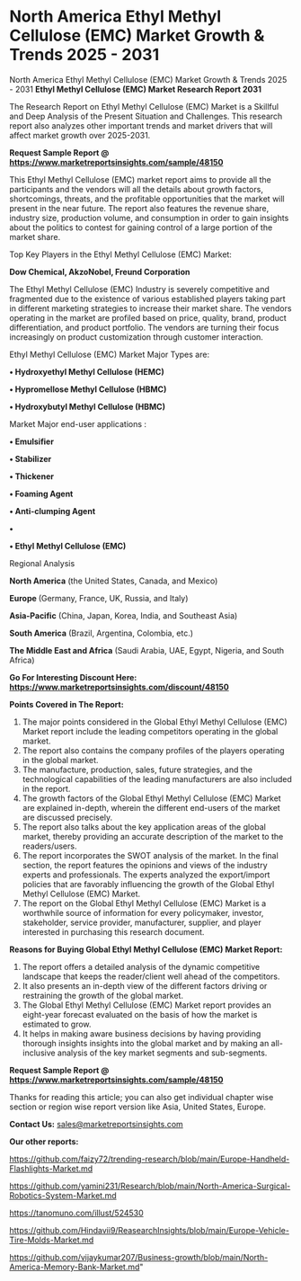 # North America Ethyl Methyl Cellulose (EMC) Market Growth & Trends 2025 - 2031
North America Ethyl Methyl Cellulose (EMC) Market Growth & Trends 2025 - 2031
<strong>Ethyl Methyl Cellulose (EMC) Market Research Report 2031</strong>

The Research Report on Ethyl Methyl Cellulose (EMC) Market is a Skillful and Deep Analysis of the Present Situation and Challenges. This research report also analyzes other important trends and market drivers that will affect market growth over 2025-2031.

<strong>Request Sample Report @ <a href=https://www.marketreportsinsights.com/sample/48150>https://www.marketreportsinsights.com/sample/48150</a></strong>

This Ethyl Methyl Cellulose (EMC) market report aims to provide all the participants and the vendors will all the details about growth factors, shortcomings, threats, and the profitable opportunities that the market will present in the near future. The report also features the revenue share, industry size, production volume, and consumption in order to gain insights about the politics to contest for gaining control of a large portion of the market share.

Top Key Players in the Ethyl Methyl Cellulose (EMC) Market:

<strong>Dow Chemical, AkzoNobel, Freund Corporation</strong>

The Ethyl Methyl Cellulose (EMC) Industry is severely competitive and fragmented due to the existence of various established players taking part in different marketing strategies to increase their market share. The vendors operating in the market are profiled based on price, quality, brand, product differentiation, and product portfolio. The vendors are turning their focus increasingly on product customization through customer interaction.

Ethyl Methyl Cellulose (EMC) Market Major Types are:

<strong>•  Hydroxyethyl Methyl Cellulose (HEMC)

•  Hypromellose Methyl Cellulose (HBMC)

•  Hydroxybutyl Methyl Cellulose (HBMC)</strong>

Market Major end-user applications :

<strong>•  Emulsifier

•  Stabilizer

•  Thickener

•  Foaming Agent

•  Anti-clumping Agent

•  

•  Ethyl Methyl Cellulose (EMC)</strong>

Regional Analysis

</u><strong><b>North America</b></strong> (the United States, Canada, and Mexico)

<strong><b>Europe </b></strong>(Germany, France, UK, Russia, and Italy)

<strong><b>Asia-Pacific</b></strong> (China, Japan, Korea, India, and Southeast Asia)

<strong><b>South America</b></strong> (Brazil, Argentina, Colombia, etc.)

<strong><b>The Middle East and Africa</b></strong> (Saudi Arabia, UAE, Egypt, Nigeria, and South Africa)

<strong>Go For Interesting Discount Here: <a href=https://www.marketreportsinsights.com/discount/48150>https://www.marketreportsinsights.com/discount/48150</a></strong>

<strong>Points Covered in The Report:</strong>
<ol>
  <li>The major points considered in the Global Ethyl Methyl Cellulose (EMC) Market report include the leading competitors operating in the global market.</li>
  <li>The report also contains the company profiles of the players operating in the global market.</li>
  <li>The manufacture, production, sales, future strategies, and the technological capabilities of the leading manufacturers are also included in the report.</li>
  <li>The growth factors of the Global Ethyl Methyl Cellulose (EMC) Market are explained in-depth, wherein the different end-users of the market are discussed precisely.</li>
  <li>The report also talks about the key application areas of the global market, thereby providing an accurate description of the market to the readers/users.</li>
  <li>The report incorporates the SWOT analysis of the market. In the final section, the report features the opinions and views of the industry experts and professionals. The experts analyzed the export/import policies that are favorably influencing the growth of the Global Ethyl Methyl Cellulose (EMC) Market.</li>
  <li>The report on the Global Ethyl Methyl Cellulose (EMC) Market is a worthwhile source of information for every policymaker, investor, stakeholder, service provider, manufacturer, supplier, and player interested in purchasing this research document.</li>
</ol>
<strong>Reasons for Buying Global Ethyl Methyl Cellulose (EMC) Market Report:</strong>

<ol>
  <li>The report offers a detailed analysis of the dynamic competitive landscape that keeps the reader/client well ahead of the competitors.</li>
  <li>It also presents an in-depth view of the different factors driving or restraining the growth of the global market.</li>
  <li>The Global Ethyl Methyl Cellulose (EMC) Market report provides an eight-year forecast evaluated on the basis of how the market is estimated to grow.</li>
  <li>It helps in making aware business decisions by having providing thorough insights insights into the global market and by making an all-inclusive analysis of the key market segments and sub-segments.</li>
</ol>
<strong>Request Sample Report @ <a href=https://www.marketreportsinsights.com/sample/48150>https://www.marketreportsinsights.com/sample/48150</a></strong>


Thanks for reading this article; you can also get individual chapter wise section or region wise report version like Asia, United States, Europe.

<strong>Contact Us:</strong>
sales@marketreportsinsights.com

<strong>Our other reports:</strong>

<a href=https://github.com/faizy72/trending-research/blob/main/Europe-Handheld-Flashlights-Market.md>https://github.com/faizy72/trending-research/blob/main/Europe-Handheld-Flashlights-Market.md</a>

<a href=https://github.com/yamini231/Research/blob/main/North-America-Surgical-Robotics-System-Market.md>https://github.com/yamini231/Research/blob/main/North-America-Surgical-Robotics-System-Market.md</a>

<a href=https://tanomuno.com/illust/524530>https://tanomuno.com/illust/524530</a>

<a href=https://github.com/Hindavii9/ReasearchInsights/blob/main/Europe-Vehicle-Tire-Molds-Market.md>https://github.com/Hindavii9/ReasearchInsights/blob/main/Europe-Vehicle-Tire-Molds-Market.md</a>

<a href=https://github.com/vijaykumar207/Business-growth/blob/main/North-America-Memory-Bank-Market.md>https://github.com/vijaykumar207/Business-growth/blob/main/North-America-Memory-Bank-Market.md</a>"
